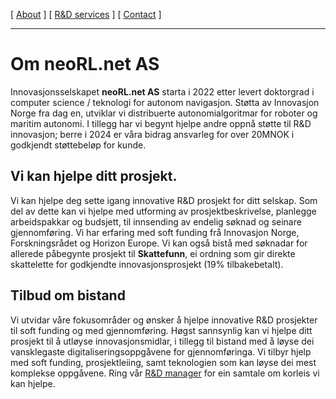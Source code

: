 [ [About](index.md) ]     [ [R&D services](RnD_services.md) ]     [ [Contact](./RnD_manager.md) ]

-------------------------------------------------------------------

# Om neoRL.net AS
Innovasjonsselskapet __neoRL.net AS__ starta i 2022 etter levert doktorgrad i computer science / teknologi for autonom navigasjon.
Støtta av Innovasjon Norge fra dag en, utviklar vi distribuerte autonomialgoritmar for roboter og maritim autonomi.
I tillegg har vi begynt hjelpe andre oppnå støtte til R&D innovasjon; berre i 2024 er våra bidrag ansvarleg for over
20MNOK i godkjendt støttebeløp for kunde.

## Vi kan hjelpe ditt prosjekt.
Vi kan hjelpe deg sette igang innovative R&D prosjekt for ditt selskap.
Som del av dette kan vi hjelpe med utforming av prosjektbeskrivelse, planlegge arbeidspakkar og budsjett, til
innsending av endelig søknad og seinare gjennomføring. Vi har erfaring med soft funding frå Innovasjon Norge, Forskningsrådet 
og Horizon Europe. Vi kan også bistå med søknadar for allerede påbegynte prosjekt til **Skattefunn**, ei ordning som gir
direkte skattelette for godkjendte innovasjonsprosjekt (19% tilbakebetalt).

## Tilbud om bistand
Vi utvidar våre fokusområder og ønsker å hjelpe innovative R&D prosjekter til soft funding og med gjennomføring. 
Høgst sannsynlig kan vi hjelpe ditt prosjekt til å utløyse innovasjonsmidlar, i tillegg til bistand med å løyse dei
vansklegaste digitaliseringsoppgåvene for gjennomføringa. Vi tilbyr hjelp med soft funding, prosjektleiing, samt
teknologien som kan løyse dei mest komplekse oppgåvene. Ring vår [R&D manager](RnD_manager.md) for ein samtale om korleis vi kan hjelpe.


